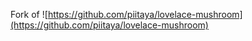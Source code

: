 Fork of ![https://github.com/piitaya/lovelace-mushroom](https://github.com/piitaya/lovelace-mushroom)
